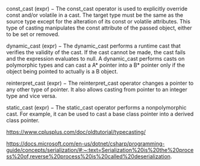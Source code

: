 const_cast<type> (expr) − The const_cast operator is used to explicitly override const and/or volatile in a cast. The target type must be the same as the source type except for the alteration of its const or volatile attributes. This type of casting manipulates the const attribute of the passed object, either to be set or removed.

dynamic_cast<type> (expr) − The dynamic_cast performs a runtime cast that verifies the validity of the cast. If the cast cannot be made, the cast fails and the expression evaluates to null. A dynamic_cast performs casts on polymorphic types and can cast a A* pointer into a B* pointer only if the object being pointed to actually is a B object.

reinterpret_cast<type> (expr) − The reinterpret_cast operator changes a pointer to any other type of pointer. It also allows casting from pointer to an integer type and vice versa.

static_cast<type> (expr) − The static_cast operator performs a nonpolymorphic cast. For example, it can be used to cast a base class pointer into a derived class pointer.

https://www.cplusplus.com/doc/oldtutorial/typecasting/

https://docs.microsoft.com/en-us/dotnet/csharp/programming-guide/concepts/serialization/#:~:text=Serialization%20is%20the%20process%20of,reverse%20process%20is%20called%20deserialization.